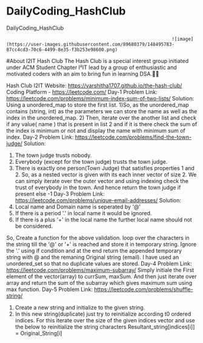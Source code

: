 # DailyCoding_HashClub

DailyCoding_HashClub

                                                                 ![image](https://user-images.githubusercontent.com/89680379/148495783-87cc4cd3-70c6-4499-8e35-f3b253e98600.png)


#About I2IT Hash Club
The Hash Club is a special interest group initiated under ACM Student Chapter I²IT lead by a group of enthusiastic and motivated coders with an aim to bring fun in learning DSA.🙌🏻

Hash Club I2IT Website: https://varshitha1707.github.io/the-hash-club/
Coding Platform - https://leetcode.com/
Day-1
Problem Link: https://leetcode.com/problems/minimum-index-sum-of-two-lists/
Solution:
Using a unordered_map to store the first list. 
1)So, as the unordered_map contains (string, int) as the 
parameters we can store the name as well as the index in the 
unordered_map.
2) Then, iterate over the another list and check if any value( name )
that is present in list 2 and if it is there check the sum of the index
is minimum or not and display the name with minimum sum of index. 
Day-2
Problem Link: https://leetcode.com/problems/find-the-town-judge/
Solution:
1. The town judge trusts nobody.
2. Everybody (except for the town judge) trusts the town judge.
3. There is exactly one person(Town Judge) that satisfies properties 1 and 2.
So, as a nested vector is given with its each inner vector of size 2.
We can simply iterate over the outer vector and using indexing check the trust of everybody in the town.
And hence return the town judge if present else -1
Day-3
Problem Link: https://leetcode.com/problems/unique-email-addresses/
Solution:
1. Local name and Domain name is seperated by '@'
2. If there is a period '.' in local name it would be ignored.
3. If there is a plus '+' in the local name the further local name should not be considered.

So, Create a function for the above validation. loop over the characters in the string till
the '@' or '+' is reached and store it in temporary string.
Ignore the '.' using if condition and at the end return 
the appended temporary string with @ and the remaning Original string (email).
I have used an unordered_set so that no duplicate values are stored.
Day-4
Problem Link: https://leetcode.com/problems/maximum-subarray/
Simply initiale the First element of the vector(array) to currSum, maxSum.
And then just iterate over array and return the sum of the subarray which gives maximum sum
using max function.
Day-5
Problem Link: https://leetcode.com/problems/shuffle-string/
1. Create a new string and initialize to the given string.
2. In this new string(duplicate) just try to reinitialize according t0 ordered indices.
For this iterate over the size of the given indices vector and use the below to reinitialize
the string characters 
        Resultant_string[indices[i]] = Original_String[i]
